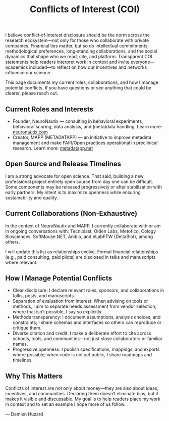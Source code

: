 ﻿---
title: "Conflicts of Interest (COI)"
permalink: /coi/
toc: true
---

I believe conflict‑of‑interest disclosure should be the norm across the research ecosystem—not only for those who collaborate with private companies. Financial ties matter, but so do intellectual commitments, methodological preferences, long‑standing collaborations, and the social dynamics that shape who we read, cite, and platform. Transparent COI statements help readers interpret work in context and invite everyone—academics included—to reflect on how our incentives and networks influence our science.

This page documents my current roles, collaborations, and how I manage potential conflicts. If you have questions or see anything that could be clearer, please reach out.

## Current Roles and Interests

- Founder, NeuroNautix — consulting in behavioral experiments, behavioral scoring, data analysis, and (meta)data handling. Learn more: [neuronautix.com](https://neuronautix.com)
- Creator, MAPP (METADATAPP) — an initiative to improve metadata management and make FAIR/Open practices operational in preclinical research. Learn more: [metadatapp.net](https://www.metadatapp.net)

## Open Source and Release Timelines

I am a strong advocate for open science. That said, building a new professional project entirely open source from day one can be difficult. Some components may be released progressively or after stabilization with early partners. My intent is to maximize openness while ensuring sustainability and quality.

## Current Collaborations (Non‑Exhaustive)

In the context of NeuroNautix and MAPP, I currently collaborate with or am in ongoing conversations with: Tecniplast, Olden Labs, Metofico, Cology Biosciences, SoftMouse.NET, Anibio, and eLabFTW (DeltaBlot), among others.

I will update this list as relationships evolve. Formal financial relationships (e.g., paid consulting, paid pilots) are disclosed in talks and manuscripts where relevant.

## How I Manage Potential Conflicts

- Clear disclosure: I declare relevant roles, sponsors, and collaborations in talks, posts, and manuscripts.
- Separation of evaluation from interest: When advising on tools or methods, I aim to separate needs assessment from vendor selection; where that isn’t possible, I say so explicitly.
- Methods transparency: I document assumptions, analysis choices, and constraints; I share schemas and interfaces so others can reproduce or critique them.
- Diverse citation and credit: I make a deliberate effort to cite across schools, tools, and communities—not just close collaborators or familiar names.
- Progressive openness: I publish specifications, mappings, and exports where possible; when code is not yet public, I share roadmaps and timelines.

## Why This Matters

Conflicts of interest are not only about money—they are also about ideas, incentives, and communities. Declaring them doesn’t eliminate bias, but it makes it visible and discussable. My goal is to help readers place my work in context and to set an example I hope more of us follow.

— Damien Huzard
